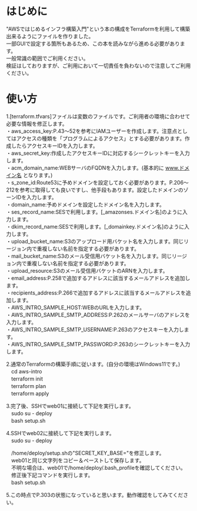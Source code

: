 # はじめに 
"AWSではじめるインフラ構築入門"という本の構成をTerraformを利用して構築出来るようにファイルを作りました。  
一部GUIで設定する箇所もあるため、この本を読みながら進める必要があります。  
一般常識の範囲でご利用ください。  
検証はしておりますが、ご利用において一切責任を負わないので注意してご利用ください。  


# 使い方 
1.[terraform.tfvars]ファイルは変数のファイルです。ご利用者の環境に合わせて必要な情報を修正します。  
・aws_access_key:P.43～52を参考にIAMユーザーを作成します。注意点としてはアクセスの種類を「プログラムによるアクセス」とする必要があります。作成したらアクセスキーIDを入力します。  
・aws_secret_key:作成したアクセスキーIDに対応するシークレットキーを入力します。  
・acm_domain_name:WEBサーバのFQDNを入力します。(基本的に www.ドメイン名 となります。)  
・s_zone_id:Route53に予めドメインを設定しておく必要があります。P.206～212を参考に取得しても良いですし、他手段もあります。設定したドメインのゾーンIDを入力します。  
・domain_name:予めドメインを設定したドメイン名を入力します。  
・ses_record_name:SESで利用します。[_amazonses.ドメイン名]のように入力します。  
・dkim_record_name:SESで利用します。[_domainkey.ドメイン名]のように入力します。  
・upload_bucket_name:S3のアップロード用バケット名を入力します。同じリージョン内で重複しない名前を指定する必要があります。  
・mail_bucket_name:S3のメール受信用バケット名を入力します。同じリージョン内で重複しない名前を指定する必要があります。  
・upload_resource:S3のメール受信用バケットのARNを入力します。  
・email_address:P.258で追加するアドレスに該当するメールアドレスを追加します。  
・recipients_address:P.266で追加するアドレスに該当するメールアドレスを追加します。  
・AWS_INTRO_SAMPLE_HOST:WEBのURLを入力します。  
・AWS_INTRO_SAMPLE_SMTP_ADDRESS:P.262のメールサーバのアドレスを入力します。  
・AWS_INTRO_SAMPLE_SMTP_USERNAME:P.263のアクセスキーを入力します。  
・AWS_INTRO_SAMPLE_SMTP_PASSWORD:P.263のシークレットキーを入力します。  
  
2.通常のTerraformの構築手順に従います。(自分の環境はWindows11です。)  
　cd aws-intro  
　terraform init  
　terraform plan  
　terraform apply  
  
3.完了後、SSHでweb01に接続して下記を実行します。  
　sudo su - deploy  
　bash setup.sh  
  
4.SSHでweb02に接続して下記を実行します。  
　sudo su - deploy  

　/home/deploy/setup.shの"SECRET_KEY_BASE="を修正します。  
　web01と同じ文字列をコピー＆ペーストして保存します。  
　不明な場合は、web01で/home/deploy/.bash_profileを確認してください。  
　修正後下記コマンドを実行します。  
　bash setup.sh  
  
5.この時点でP.303の状態になっていると思います。動作確認をしてみてください。  
